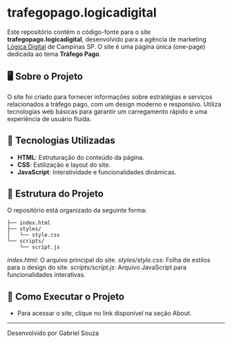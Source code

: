 # trafegopago.logicadigital

Este repositório contém o código-fonte para o site **trafegopago.logicadigital**, desenvolvido para a agência de marketing [Lógica Digital](http://www.logicadigital.com.br) de Campinas SP. O site é uma página única (one-page) dedicada ao tema **Tráfego Pago**.

## 🖥️ Sobre o Projeto

O site foi criado para fornecer informações sobre estratégias e serviços relacionados a tráfego pago, com um design moderno e responsivo. Utiliza tecnologias web básicas para garantir um carregamento rápido e uma experiência de usuário fluida.

## 🚀 Tecnologias Utilizadas

- **HTML**: Estruturação do conteúdo da página.
- **CSS**: Estilização e layout do site.
- **JavaScript**: Interatividade e funcionalidades dinâmicas.

## 📂 Estrutura do Projeto

O repositório está organizado da seguinte forma:

```
├── index.html
├── styles/
│   └── style.css
└── scripts/
    └── script.js
```

_index.html_: O arquivo principal do site.
_styles/style.css_: Folha de estilos para o design do site.
_scripts/script.js_: Arquivo JavaScript para funcionalidades interativas.

## 🚀 Como Executar o Projeto

- Para acessar o site, clique no link disponível na seção About.

---

Desenvolvido por Gabriel Souza
